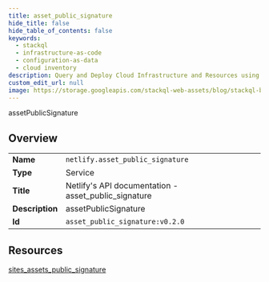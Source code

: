 ```yaml
---
title: asset_public_signature
hide_title: false
hide_table_of_contents: false
keywords:
  - stackql
  - infrastructure-as-code
  - configuration-as-data
  - cloud inventory
description: Query and Deploy Cloud Infrastructure and Resources using SQL
custom_edit_url: null
image: https://storage.googleapis.com/stackql-web-assets/blog/stackql-blog-post-featured-image.png
---
```

assetPublicSignature  
    

## Overview
<table><tbody>
<tr><td><b>Name</b></td><td><code>netlify.asset_public_signature</code></td></tr>
<tr><td><b>Type</b></td><td>Service</td></tr>
<tr><td><b>Title</b></td><td>Netlify's API documentation - asset_public_signature</td></tr>
<tr><td><b>Description</b></td><td>assetPublicSignature</td></tr>
<tr><td><b>Id</b></td><td><code>asset_public_signature:v0.2.0</code></td></tr>
</tbody></table>

## Resources
<div class="row">
<div class="providerDocColumn">
<a href="/providers/netlify/asset_public_signature/sites_assets_public_signature/">sites_assets_public_signature</a><br />
</div>
<div class="providerDocColumn">
</div>
</div>
